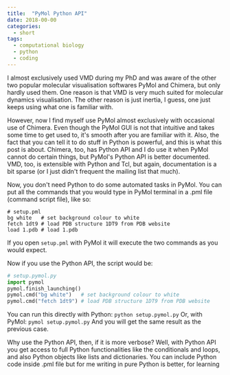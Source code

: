```yaml
---
title:  "PyMol Python API"
date: 2018-00-00
categories: 
  - short
tags:
  - computational biology
  - python
  - coding
---
```

I almost exclusively used VMD during my PhD and was aware of the other two popular molecular visualisation softwares PyMol and Chimera, but only hardly used them. One reason is that VMD is very much suited for molecular dynamics visualisation. The other reason is just inertia, I guess, one just keeps using what one is familiar with.

However, now I find myself use PyMol almost exclusively with occasional use of Chimera. Even though the PyMol GUI is not that intuitive and takes some time to get used to, it's smooth after you are familiar with it. Also, the fact that you can tell it to do stuff in Python is powerful, and this is what this post is about. Chimera, too, has Python API and I do use it when PyMol cannot do certain things, but PyMol's Python API is better documented. VMD, too, is extensible with Python and Tcl, but again, documentation is a bit sparse (or I just didn't frequent the mailing list that much).

Now, you don't need Python to do some automated tasks in PyMol. You can put all the commands that you would type in PyMol terminal in a .pml file (command script file), like so:
```
# setup.pml
bg white   # set background colour to white
fetch 1dt9 # load PDB structure 1DT9 from PDB website
load 1.pdb # load 1.pdb
```
If you open `setup.pml` with PyMol it will execute the two commands as you would expect.

Now if you use the Python API, the script would be:
```python
# setup.pymol.py
import pymol
pymol.finish_launching()
pymol.cmd("bg white")   # set background colour to white
pymol.cmd("fetch 1dt9") # load PDB structure 1DT9 from PDB website
```
You can run this directly with Python: `python setup.pymol.py`
Or, with PyMol: `pymol setup.pymol.py`
And you will get the same result as the previous case.

Why use the Python API, then, if it is more verbose? Well, with Python API you get access to full Python functionalities like the conditionals and loops, and also Python objects like lists and dictionaries.
You can include Python code inside .pml file but for me writing in pure Python is better, for learning 
